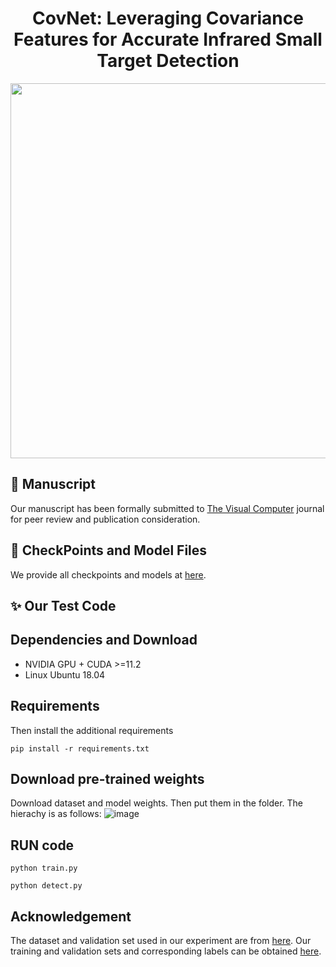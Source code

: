 <p align="center">

  <h1 align="center">CovNet: Leveraging Covariance Features for Accurate Infrared Small Target Detection</h1>
  <div align="center">
    <img src="video.gif", width="600">
  </div>
</p>

## :bookmark: Manuscript
Our manuscript has been formally submitted to [The Visual Computer](https://link.springer.com/journal/371) journal for peer review and publication consideration.

## :whale: CheckPoints and Model Files
We provide all checkpoints and models at [here](https://drive.google.com/drive/folders/1yy_BZMGZuQQVrw21r7qTtZaTkT_AdyU3?usp=drive_link).

## :sparkles: Our Test Code
## Dependencies and Download

- NVIDIA GPU + CUDA >=11.2
- Linux Ubuntu 18.04

## Requirements
Then install the additional requirements
```
pip install -r requirements.txt
```

## Download pre-trained weights
Download dataset and model weights. Then put them in the folder. The hierachy is as follows:
![image](https://github.com/user-attachments/assets/d99db6fc-53af-42ce-8b2b-e26719bda176)

## RUN code
```
python train.py
```
```
python detect.py
```
## Acknowledgement
The dataset and validation set used in our experiment are from [here](http://www.csdata.org/p/387/). Our training and validation sets and corresponding labels can be obtained [here](https://drive.google.com/file/d/1WQacfRBWribfKicJO80gjBJUYpvqNc-k/view?usp=drive_link).

